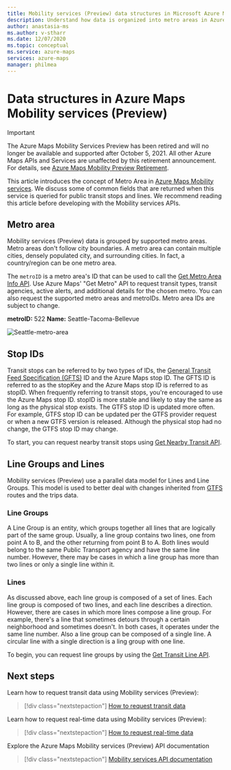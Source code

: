 ```yaml
---
title: Mobility services (Preview) data structures in Microsoft Azure Maps
description: Understand how data is organized into metro areas in Azure Maps Mobility services (Preview). See which fields store information about public transit stops and lines.
author: anastasia-ms
ms.author: v-stharr
ms.date: 12/07/2020
ms.topic: conceptual
ms.service: azure-maps
services: azure-maps
manager: philmea
---
```


# Data structures in Azure Maps Mobility services (Preview) 

> [!IMPORTANT]
> The Azure Maps Mobility Services Preview has been retired and will no longer be available and supported after October 5, 2021. All other Azure Maps APIs and Services are unaffected by this retirement announcement.
> For details, see [Azure Maps Mobility Preview Retirement](https://azure.microsoft.com/updates/azure-maps-mobility-services-preview-retirement/).

This article introduces the concept of Metro Area in [Azure Maps Mobility services](/rest/api/maps/mobility). We discuss some of common fields that are returned when this service is queried for public transit stops and lines. We recommend reading this article before developing with the Mobility services APIs.

## Metro area

Mobility services (Preview) data is grouped by supported metro areas. Metro areas don't follow city boundaries. A metro area can contain multiple cities, densely populated city, and surrounding cities. In fact, a country/region can be one metro area. 

The `metroID` is a metro area's ID that can be used to call the [Get Metro Area Info API](/rest/api/maps/mobility/getmetroareainfopreview). Use Azure Maps' "Get Metro" API to request transit types, transit agencies, active alerts, and additional details for the chosen metro. You can also request the supported metro areas and metroIDs. Metro area IDs are subject to change.

**metroID:** 522   **Name:** Seattle-Tacoma-Bellevue

![Seattle-metro-area](./media/mobility-service-data-structure/seattle-metro.png)

## Stop IDs

Transit stops can be referred to by two types of IDs, the [General Transit Feed Specification (GFTS)](http://gtfs.org/) ID and the Azure Maps stop ID. The GFTS ID is referred to as the stopKey and the Azure Maps stop ID is referred to as stopID. When frequently referring to transit stops, you're encouraged to use the Azure Maps stop ID. stopID is more stable and likely to stay the same as long as the physical stop exists. The GTFS stop ID is updated more often. For example, GTFS stop ID can be updated per the GTFS provider request or when a new GTFS version is released. Although the physical stop had no change, the GTFS stop ID may change.

To start, you can request nearby transit stops using [Get Nearby Transit API](/rest/api/maps/mobility/getnearbytransitpreview).

## Line Groups and Lines

Mobility services (Preview) use a parallel data model for Lines and Line Groups. This model is used to better deal with changes inherited from [GTFS](http://gtfs.org/) routes and the trips data.


### Line Groups

A Line Group is an entity, which groups together all lines that are logically part of the same group. Usually, a line group contains two lines, one from point A to B, and the other returning from point B to A. Both lines would belong to the same Public Transport agency and have the same line number. However, there may be cases in which a line group has more than two lines or only a single line within it.


### Lines

As discussed above, each line group is composed of a set of lines. Each line group is composed of two lines, and each line describes a direction.  However, there are cases in which more lines compose a line group. For example, there's a line that sometimes detours through a certain neighborhood and sometimes doesn't. In both cases, it operates under the same line number. Also a line group can be composed of a single line. A circular line with a single direction is a ling group with one line.

To begin, you can request line groups by using the [Get Transit Line API](/rest/api/maps/mobility/gettransitlineinfopreview).


## Next steps

Learn how to request transit data using Mobility services (Preview):

> [!div class="nextstepaction"]
> [How to request transit data](how-to-request-transit-data.md)

Learn how to request real-time data using Mobility services (Preview):

> [!div class="nextstepaction"]
> [How to request real-time data](how-to-request-real-time-data.md)

Explore the Azure Maps Mobility services (Preview) API documentation

> [!div class="nextstepaction"]
> [Mobility services API documentation](/rest/api/maps/mobility)
